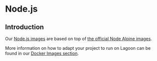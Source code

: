 # Node.js

## Introduction

Our [Node.js images](https://github.com/uselagoon/lagoon-images/tree/main/images/node) are based on top of [the official Node Alpine images](https://hub.docker.com/_/node/).

More information on how to adapt your project to run on Lagoon can be found in our [Docker Images section](/docker-images/nodejs).